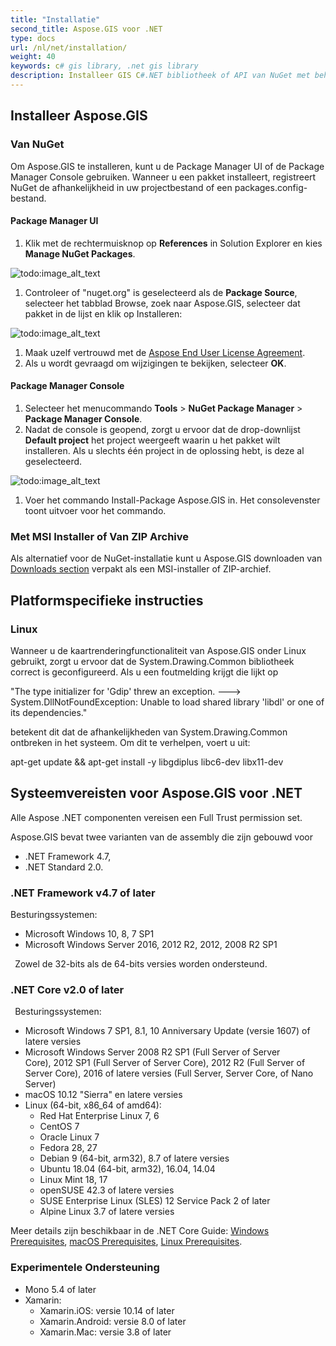 ```yaml
---
title: "Installatie"
second_title: Aspose.GIS voor .NET
type: docs
url: /nl/net/installation/
weight: 40
keywords: c# gis library, .net gis library
description: Installeer GIS C#.NET bibliotheek of API van NuGet met behulp van Package Manager UI of Console, van ZIP Archive. Het kan ook worden gebruikt in .NET Core en Linux OS.
---
```


## **Installeer Aspose.GIS**
### **Van NuGet**
Om Aspose.GIS te installeren, kunt u de Package Manager UI of de Package Manager Console gebruiken. Wanneer u een pakket installeert, registreert NuGet de afhankelijkheid in uw projectbestand of een packages.config-bestand.
#### **Package Manager UI**
1. Klik met de rechtermuisknop op **References** in Solution Explorer en kies **Manage NuGet Packages**.

![todo:image_alt_text](installation_1.png)

1. Controleer of "nuget.org" is geselecteerd als de **Package Source**, selecteer het tabblad Browse, zoek naar Aspose.GIS, selecteer dat pakket in de lijst en klik op Installeren:

![todo:image_alt_text](installation_2.png)

1. Maak uzelf vertrouwd met de [Aspose End User License Agreement](https://about.aspose.com/legal/eula).
1. Als u wordt gevraagd om wijzigingen te bekijken, selecteer **OK**.
#### **Package Manager Console**
1. Selecteer het menucommando **Tools** > **NuGet Package Manager** > **Package Manager Console**.
1. Nadat de console is geopend, zorgt u ervoor dat de drop-downlijst **Default project** het project weergeeft waarin u het pakket wilt installeren. Als u slechts één project in de oplossing hebt, is deze al geselecteerd.

![todo:image_alt_text](installation_3.png)

1. Voer het commando Install-Package Aspose.GIS in. Het consolevenster toont uitvoer voor het commando.
### **Met MSI Installer of Van ZIP Archive**
Als alternatief voor de NuGet-installatie kunt u Aspose.GIS downloaden van [Downloads section](https://downloads.aspose.com/gis/net) verpakt als een MSI-installer of ZIP-archief.
## **Platformspecifieke instructies**
### **Linux**
Wanneer u de kaartrenderingfunctionaliteit van Aspose.GIS onder Linux gebruikt, zorgt u ervoor dat de System.Drawing.Common bibliotheek correct is geconfigureerd. Als u een foutmelding krijgt die lijkt op

"The type initializer for 'Gdip' threw an exception. ---> System.DllNotFoundException: Unable to load shared library 'libdl' or one of its dependencies."

betekent dit dat de afhankelijkheden van System.Drawing.Common ontbreken in het systeem. Om dit te verhelpen, voert u uit:

apt-get update && apt-get install -y libgdiplus libc6-dev libx11-dev
## **Systeemvereisten voor Aspose.GIS voor .NET**
Alle Aspose .NET componenten vereisen een Full Trust permission set.

Aspose.GIS bevat twee varianten van de assembly die zijn gebouwd voor

- .NET Framework 4.7,
- .NET Standard 2.0.



### **.NET Framework v4.7 of later**
Besturingssystemen: 

- Microsoft Windows 10, 8, 7 SP1
- Microsoft Windows Server 2016, 2012 R2, 2012, 2008 R2 SP1

` `Zowel de 32-bits als de 64-bits versies worden ondersteund.
### **.NET Core v2.0 of later**
` `Besturingssystemen:

- Microsoft Windows 7 SP1, 8.1, 10 Anniversary Update (versie 1607) of latere versies
- Microsoft Windows Server 2008 R2 SP1 (Full Server of Server Core), 2012 SP1 (Full Server of Server Core), 2012 R2 (Full Server of Server Core), 2016 of latere versies (Full Server, Server Core, of Nano Server)
- macOS 10.12 "Sierra" en latere versies
- Linux (64-bit, x86_64 of amd64):
  - Red Hat Enterprise Linux 7, 6
  - CentOS 7
  - Oracle Linux 7
  - Fedora 28, 27
  - Debian 9 (64-bit, arm32), 8.7 of latere versies
  - Ubuntu 18.04 (64-bit, arm32), 16.04, 14.04
  - Linux Mint 18, 17
  - openSUSE 42.3 of latere versies
  - SUSE Enterprise Linux (SLES) 12 Service Pack 2 of later
  - Alpine Linux 3.7 of latere versies

Meer details zijn beschikbaar in de .NET Core Guide: [Windows Prerequisites](https://docs.microsoft.com/en-us/dotnet/core/install/windows?tabs=netcore21#dependencies), [macOS Prerequisites](https://docs.microsoft.com/en-us/dotnet/core/install/macos?tabs=netcore2x#dependencies), [Linux Prerequisites](https://docs.microsoft.com/en-us/dotnet/core/install/linux?tabs=netcore2x).
### **Experimentele Ondersteuning**
- Mono 5.4 of later
- Xamarin:
  - Xamarin.iOS: versie 10.14 of later
  - Xamarin.Android: versie 8.0 of later
  - Xamarin.Mac: versie 3.8 of later
